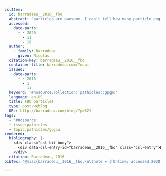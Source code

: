 ```yaml
---
cslItem:
  id: barradeau__2016__fbo
  abstract: "particles are awesome. I can’t tell how many particle engines I’ve written for the past 15 years but I’d say a lot.\_one reason is that it’s easy to implement and quickly giv…"
  accessed:
    date-parts:
      - - 2020
        - 11
        - 19
  author:
    - family: Barradeau
      given: Nicolas
  citation-key: barradeau__2016__fbo
  container-title: barradeau.com/Youpi
  issued:
    date-parts:
      - - 2016
        - 1
        - 11
  keyword: '#nosource;collection::pathicles::gpgpu'
  language: en-US
  title: FBO particles
  type: post-weblog
  URL: http://barradeau.com/blog/?p=621
tags:
  - '#nosource'
  - issue:pathicles
  - topic:pathicles/gpgpu
rendered:
  bibliography: |-
    <div class="csl-bib-body">
      <div data-csl-entry-id="barradeau__2016__fbo" class="csl-entry">Barradeau, N. 2016 “FBO particles,” <i>barradeau.com/Youpi</i>, 11 January. Available at: http://barradeau.com/blog/?p=621 (Accessed: November 19, 2020).</div>
    </div>
  citation: Barradeau, 2016
bibTex: "@misc{barradeau__2016__fbo,\n\tnote = {[Online; accessed 2020-11-19]},\n\tauthor = {Barradeau, Nicolas},\n\tyear = {2016},\n\tmonth = {jan 11},\n\ttitle = {FBO particles},\n\thowpublished = {http://barradeau.com/blog/?p=621},\n}\n\n"

---
```

